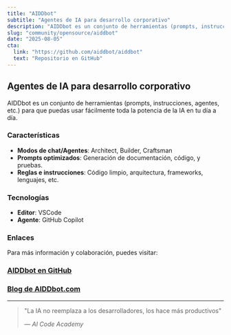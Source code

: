 ```yaml
---
title: "AIDDbot"
subtitle: "Agentes de IA para desarrollo corporativo"
description: "AIDDbot es un conjunto de herramientas (prompts, instrucciones, agentes, etc.) para que puedas usar fácilmente toda la potencia de la IA en tu día a día."
slug: "community/opensource/aiddbot"
date: "2025-08-05"
cta:
  link: "https://github.com/aiddbot/aiddbot"
  text: "Repositorio en GitHub"
---
```


## Agentes de IA para desarrollo corporativo

AIDDbot es un conjunto de herramientas (prompts, instrucciones, agentes, etc.) para que puedas usar fácilmente toda la potencia de la IA en tu día a día.

### Características

- **Modos de chat/Agentes**: Architect, Builder, Craftsman
- **Prompts optimizados**: Generación de documentación, código, y pruebas.
- **Reglas e instrucciones**: Código limpio, arquitectura, frameworks, lenguajes, etc.

### Tecnologías

- **Editor**: VSCode
- **Agente**: GitHub Copilot


### Enlaces

Para más información y colaboración, puedes visitar:

### [AIDDbot en GitHub](https://github.com/aiddbot/aiddbot)

### [Blog de AIDDbot.com](https://aiddbot.com)

---

> "La IA no reemplaza a los desarrolladores, los hace más productivos"
>
> <cite>— AI Code Academy</cite> 